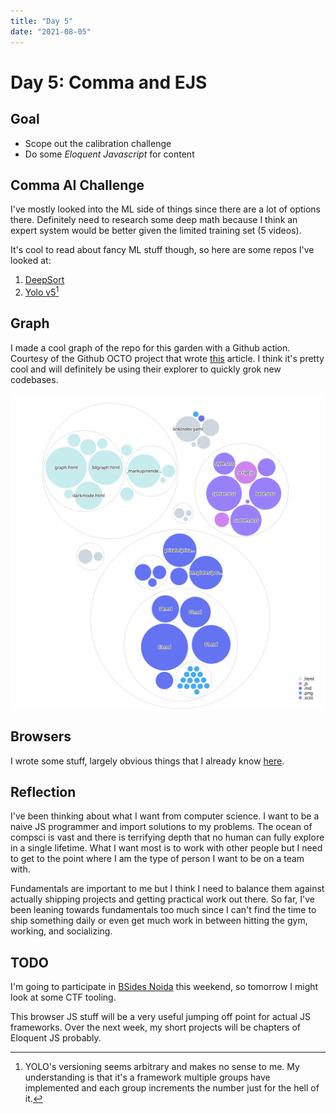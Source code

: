 ```yaml
---
title: "Day 5"
date: "2021-08-05"
---
```


# Day 5:  Comma and EJS

## Goal

- Scope out the calibration challenge
- Do some *Eloquent Javascript* for content

## Comma AI Challenge

I've mostly looked into the ML side of things since there are a lot of options there. Definitely need to research some deep math because I think an expert system would be better given the limited training set (5 videos).

It's cool to read about fancy ML stuff though, so here are some repos I've looked at:

1. [DeepSort](https://github.com/nwojke/deep_sort)
2. [Yolo v5](https://github.com/ultralytics/yolov5)[^vers]

## Graph

I made a cool graph of the repo for this garden with a Github action. Courtesy of the Github OCTO project that wrote [this](https://octo.github.com/projects/repo-visualization) article. I think it's pretty cool and will definitely be using their explorer to quickly grok new codebases.

![Visualization of the codebase](https://github.com/iCalculated/quartz/raw/hugo/diagram.svg)

## Browsers

I wrote some stuff, largely obvious things that I already know [here](wiki/browser.md).

## Reflection

I've been thinking about what I want from computer science. I want to be a naive JS programmer and import solutions to my problems. The ocean of compsci is vast and there is terrifying depth that no human can fully explore in a single lifetime. What I want most is to work with other people but I need to get to the point where I am the type of person I want to be on a team with.

Fundamentals are important to me but I think I need to balance them against actually shipping projects and getting practical work out there. So far, I've been leaning towards fundamentals too much since I can't find the time to ship something daily or even get much work in between hitting the gym, working, and socializing.

## TODO

I'm going to participate in [BSides Noida](https://ctf.bsidesnoida.in/) this weekend, so tomorrow I might look at some CTF tooling.

This browser JS stuff will be a very useful jumping off point for actual JS frameworks. Over the next week, my short projects will be chapters of Eloquent JS probably.

[^vers]:YOLO's versioning seems arbitrary and makes no sense to me. My understanding is that it's a framework multiple groups have implemented and each group increments the number just for the hell of it.